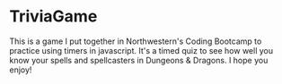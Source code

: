 # TriviaGame

This is a game I put together in Northwestern's Coding Bootcamp to practice using timers in javascript. It's a timed quiz to see how well you know your spells and spellcasters in Dungeons & Dragons. I hope you enjoy!